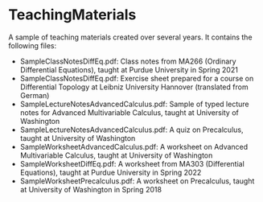 # TeachingMaterials
A sample of teaching materials created over several years. It contains the following files:

- SampleClassNotesDiffEq.pdf: Class notes from MA266 (Ordinary Differential Equations), taught at Purdue University in Spring 2021
- SampleClassNotesDiffEq.pdf: Exercise sheet prepared for a course on Differential Topology at Leibniz University Hannover (translated from German)
- SampleLectureNotesAdvancedCalculus.pdf: Sample of typed lecture notes for Advanced Multivariable Calculus, taught at University of Washington
- SampleLectureNotesAdvancedCalculus.pdf: A quiz on Precalculus, taught at University of Washington
- SampleWorksheetAdvancedCalculus.pdf: A worksheet on Advanced Multivariable Calculus, taught at University of Washington
- SampleWorksheetDiffEq.pdf: A worksheet from MA303 (Differential Equations), taught at Purdue University in Spring 2022
- SampleWorksheetPrecalculus.pdf: A worksheet on Precalculus, taught at University of Washington in Spring 2018
